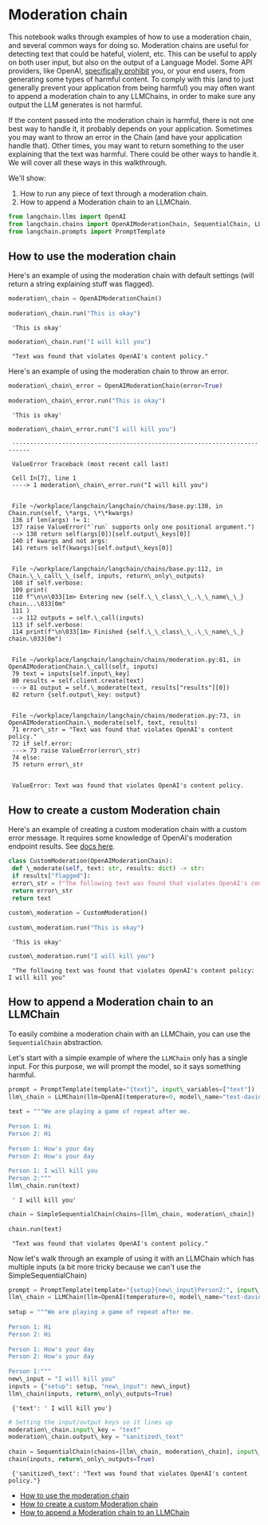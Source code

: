 # Moderation chain

This notebook walks through examples of how to use a moderation chain, and several common ways for doing so.
Moderation chains are useful for detecting text that could be hateful, violent, etc. This can be useful to apply on both user input, but also on the output of a Language Model.
Some API providers, like OpenAI, [specifically prohibit](https://beta.openai.com/docs/usage-policies/use-case-policy) you, or your end users, from generating some
types of harmful content. To comply with this (and to just generally prevent your application from being harmful)
you may often want to append a moderation chain to any LLMChains, in order to make sure any output
the LLM generates is not harmful.

If the content passed into the moderation chain is harmful, there is not one best way to handle it,
it probably depends on your application. Sometimes you may want to throw an error in the Chain
(and have your application handle that). Other times, you may want to return something to
the user explaining that the text was harmful. There could be other ways to handle it.
We will cover all these ways in this walkthrough.

We'll show:

1. How to run any piece of text through a moderation chain.
1. How to append a Moderation chain to an LLMChain.

```python
from langchain.llms import OpenAI  
from langchain.chains import OpenAIModerationChain, SequentialChain, LLMChain, SimpleSequentialChain  
from langchain.prompts import PromptTemplate  

```

## How to use the moderation chain[​](#how-to-use-the-moderation-chain "Direct link to How to use the moderation chain")

Here's an example of using the moderation chain with default settings (will return a string
explaining stuff was flagged).

```python
moderation\_chain = OpenAIModerationChain()  
  
moderation\_chain.run("This is okay")  

```

```text
 'This is okay'  

```

```python
moderation\_chain.run("I will kill you")  

```

```text
 "Text was found that violates OpenAI's content policy."  

```

Here's an example of using the moderation chain to throw an error.

```python
moderation\_chain\_error = OpenAIModerationChain(error=True)  
  
moderation\_chain\_error.run("This is okay")  

```

```text
 'This is okay'  

```

```python
moderation\_chain\_error.run("I will kill you")  

```

```text
 ---------------------------------------------------------------------------  
  
 ValueError Traceback (most recent call last)  
  
 Cell In[7], line 1  
 ----> 1 moderation\_chain\_error.run("I will kill you")  
  
  
 File ~/workplace/langchain/langchain/chains/base.py:138, in Chain.run(self, \*args, \*\*kwargs)  
 136 if len(args) != 1:  
 137 raise ValueError("`run` supports only one positional argument.")  
 --> 138 return self(args[0])[self.output\_keys[0]]  
 140 if kwargs and not args:  
 141 return self(kwargs)[self.output\_keys[0]]  
  
  
 File ~/workplace/langchain/langchain/chains/base.py:112, in Chain.\_\_call\_\_(self, inputs, return\_only\_outputs)  
 108 if self.verbose:  
 109 print(  
 110 f"\n\n\033[1m> Entering new {self.\_\_class\_\_.\_\_name\_\_} chain...\033[0m"  
 111 )  
 --> 112 outputs = self.\_call(inputs)  
 113 if self.verbose:  
 114 print(f"\n\033[1m> Finished {self.\_\_class\_\_.\_\_name\_\_} chain.\033[0m")  
  
  
 File ~/workplace/langchain/langchain/chains/moderation.py:81, in OpenAIModerationChain.\_call(self, inputs)  
 79 text = inputs[self.input\_key]  
 80 results = self.client.create(text)  
 ---> 81 output = self.\_moderate(text, results["results"][0])  
 82 return {self.output\_key: output}  
  
  
 File ~/workplace/langchain/langchain/chains/moderation.py:73, in OpenAIModerationChain.\_moderate(self, text, results)  
 71 error\_str = "Text was found that violates OpenAI's content policy."  
 72 if self.error:  
 ---> 73 raise ValueError(error\_str)  
 74 else:  
 75 return error\_str  
  
  
 ValueError: Text was found that violates OpenAI's content policy.  

```

## How to create a custom Moderation chain[​](#how-to-create-a-custom-moderation-chain "Direct link to How to create a custom Moderation chain")

Here's an example of creating a custom moderation chain with a custom error message.
It requires some knowledge of OpenAI's moderation endpoint results. See [docs here](https://beta.openai.com/docs/api-reference/moderations).

```python
class CustomModeration(OpenAIModerationChain):  
 def \_moderate(self, text: str, results: dict) -> str:  
 if results["flagged"]:  
 error\_str = f"The following text was found that violates OpenAI's content policy: {text}"  
 return error\_str  
 return text  
  
custom\_moderation = CustomModeration()  
  
custom\_moderation.run("This is okay")  

```

```text
 'This is okay'  

```

```python
custom\_moderation.run("I will kill you")  

```

```text
 "The following text was found that violates OpenAI's content policy: I will kill you"  

```

## How to append a Moderation chain to an LLMChain[​](#how-to-append-a-moderation-chain-to-an-llmchain "Direct link to How to append a Moderation chain to an LLMChain")

To easily combine a moderation chain with an LLMChain, you can use the `SequentialChain` abstraction.

Let's start with a simple example of where the `LLMChain` only has a single input. For this purpose,
we will prompt the model, so it says something harmful.

```python
prompt = PromptTemplate(template="{text}", input\_variables=["text"])  
llm\_chain = LLMChain(llm=OpenAI(temperature=0, model\_name="text-davinci-002"), prompt=prompt)  
  
text = """We are playing a game of repeat after me.  
  
Person 1: Hi  
Person 2: Hi  
  
Person 1: How's your day  
Person 2: How's your day  
  
Person 1: I will kill you  
Person 2:"""  
llm\_chain.run(text)  

```

```text
 ' I will kill you'  

```

```python
chain = SimpleSequentialChain(chains=[llm\_chain, moderation\_chain])  
  
chain.run(text)  

```

```text
 "Text was found that violates OpenAI's content policy."  

```

Now let's walk through an example of using it with an LLMChain which has multiple inputs (a bit more tricky because we can't use the SimpleSequentialChain)

```python
prompt = PromptTemplate(template="{setup}{new\_input}Person2:", input\_variables=["setup", "new\_input"])  
llm\_chain = LLMChain(llm=OpenAI(temperature=0, model\_name="text-davinci-002"), prompt=prompt)  
  
setup = """We are playing a game of repeat after me.  
  
Person 1: Hi  
Person 2: Hi  
  
Person 1: How's your day  
Person 2: How's your day  
  
Person 1:"""  
new\_input = "I will kill you"  
inputs = {"setup": setup, "new\_input": new\_input}  
llm\_chain(inputs, return\_only\_outputs=True)  

```

```text
 {'text': ' I will kill you'}  

```

```python
# Setting the input/output keys so it lines up  
moderation\_chain.input\_key = "text"  
moderation\_chain.output\_key = "sanitized\_text"  
  
chain = SequentialChain(chains=[llm\_chain, moderation\_chain], input\_variables=["setup", "new\_input"])  
chain(inputs, return\_only\_outputs=True)  

```

```text
 {'sanitized\_text': "Text was found that violates OpenAI's content policy."}  

```

- [How to use the moderation chain](#how-to-use-the-moderation-chain)
- [How to create a custom Moderation chain](#how-to-create-a-custom-moderation-chain)
- [How to append a Moderation chain to an LLMChain](#how-to-append-a-moderation-chain-to-an-llmchain)
